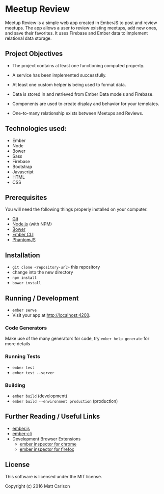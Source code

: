 # Meetup Review

Meetup Review is a simple web app created in EmberJS to post and review meetups. The app allows a user to review existing meetups, add new ones, and save their favorites. It uses Firebase and Ember data to implement relational data storage.

## Project Objectives

* The project contains at least one functioning computed property.

* A service has been implemented successfully.

* At least one custom helper is being used to format data.

* Data is stored in and retrieved from Ember Data models and Firebase.

* Components are used to create display and behavior for your templates.

* One-to-many relationship exists between Meetups and Reviews.

## Technologies used:

* Ember
* Node
* Bower
* Sass
* Firebase
* Bootstrap
* Javascript
* HTML
* CSS

## Prerequisites

You will need the following things properly installed on your computer.

* [Git](http://git-scm.com/)
* [Node.js](http://nodejs.org/) (with NPM)
* [Bower](http://bower.io/)
* [Ember CLI](http://ember-cli.com/)
* [PhantomJS](http://phantomjs.org/)

## Installation

* `git clone <repository-url>` this repository
* change into the new directory
* `npm install`
* `bower install`

## Running / Development

* `ember serve`
* Visit your app at [http://localhost:4200](http://localhost:4200).

### Code Generators

Make use of the many generators for code, try `ember help generate` for more details

### Running Tests

* `ember test`
* `ember test --server`

### Building

* `ember build` (development)
* `ember build --environment production` (production)


## Further Reading / Useful Links

* [ember.js](http://emberjs.com/)
* [ember-cli](http://ember-cli.com/)
* Development Browser Extensions
  * [ember inspector for chrome](https://chrome.google.com/webstore/detail/ember-inspector/bmdblncegkenkacieihfhpjfppoconhi)
  * [ember inspector for firefox](https://addons.mozilla.org/en-US/firefox/addon/ember-inspector/)

## License

This software is licensed under the MIT license.

Copyright (c) 2016 Matt Carlson
